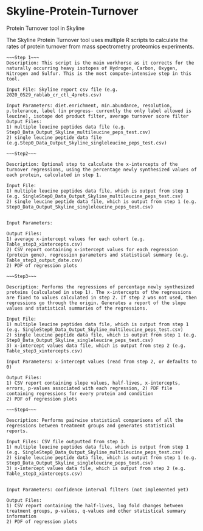 # Skyline-Protein-Turnover
Protein Turnover tool in Skyline

The Skyline Protein Turnover tool uses multiple R scripts to calculate the rates of protein turnover from mass spectrometry proteomics experiments.

~~~
~~~Step 1~~~
Description: This script is the main workhorse as it corrects for the naturally occurring heavy isotopes of Hydrogen, Carbon, Oxygen, Nitrogen and Sulfur. This is the most compute-intensive step in this tool.

Input File: Skyline report csv file (e.g. 2020_0529_rablab_cr_ctl_4prots.csv) 

Input Parameters: diet.enrichment, min.abundance, resolution, p.tolerance, label (in progress- currently the only label allowed is leucine), isotope dot product filter, average turnover score filter
Output Files: 
1) multiple leucine peptides data file (e.g. Step0_Data_Output_Skyline_multileucine_peps_test.csv)
2) single leucine peptide data file (e.g.Step0_Data_Output_Skyline_singleleucine_peps_test.csv)

~~~Step2~~~

Description: Optional step to calculate the x-intercepts of the turnover regressions, using the percentage newly synthesized values of each protein, calculated in step 1.

Input File: 
1) multiple leucine peptides data file, which is output from step 1 (e.g. SingleStep0_Data_Output_Skyline_multileucine_peps_test.csv)
2) single leucine peptide data file, which is output from step 1 (e.g. Step0_Data_Output_Skyline_singleleucine_peps_test.csv)


Input Parameters: 

Output Files: 
1) average x-intercept values for each cohort (e.g. Table_step3_xintercepts.csv)
2) CSV report containing x-intercept values for each regression (protein gene), regression parameters and statistical summary (e.g. Table_step3_output_date.csv)
2) PDF of regression plots

~~~Step3~~~

Description: Performs the regressions of percentage newly synthesized proteins (calculated in step 1). The x-intercepts of the regressions are fixed to values calculated in step 2. If step 2 was not used, then regressions go through the origin. Generates a report of the slope values and statistical summaries of the regressions.

Input File: 
1) multiple leucine peptides data file, which is output from step 1 (e.g. SingleStep0_Data_Output_Skyline_multileucine_peps_test.csv)
2) single leucine peptide data file, which is output from step 1 (e.g. Step0_Data_Output_Skyline_singleleucine_peps_test.csv)
3) x-intercept values data file, which is output from step 2 (e.g. Table_step3_xintercepts.csv)

Input Parameters: x-intercept values (read from step 2, or defaults to 0)

Output Files: 
1) CSV report containing slope values, half-lives, x-intercepts, errors, p-values associated with each regression, 2) PDF file containing regressions for every protein and condition
2) PDF of regression plots

~~~Step4~~~

Description: Performs pairwise statistical comparisons of all the regressions between treatment groups and generates statistical reports.

Input Files: CSV file outputted from step 3.
1) multiple leucine peptides data file, which is output from step 1 (e.g. SingleStep0_Data_Output_Skyline_multileucine_peps_test.csv)
2) single leucine peptide data file, which is output from step 1 (e.g. Step0_Data_Output_Skyline_singleleucine_peps_test.csv)
3) x-intercept values data file, which is output from step 2 (e.g. Table_step3_xintercepts.csv)


Input Parameters: confidence interval filters (not implemented yet)

Output Files: 
1) CSV report containing the half-lives, log fold changes between treatment groups, p-values, q-values and other statistical summary information
2) PDF of regression plots



